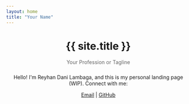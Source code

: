 ```yaml
---
layout: home
title: "Your Name"
---
```


<div style="text-align:center; margin-top: 2rem;">
  <h1>{{ site.title }}</h1>
  <div style="color:#666; margin-bottom:1.5rem;">Your Profession or Tagline</div>
  <p>Hello! I'm Reyhan Dani Lambaga, and this is my personal landing page (WIP). Connect with me:</p>
  <div>
    <a href="mailto:{{ site.email }}">Email</a> |
    <a href="https://github.com/reyhandl" target="_blank">GitHub</a>
  </div>
</div> 